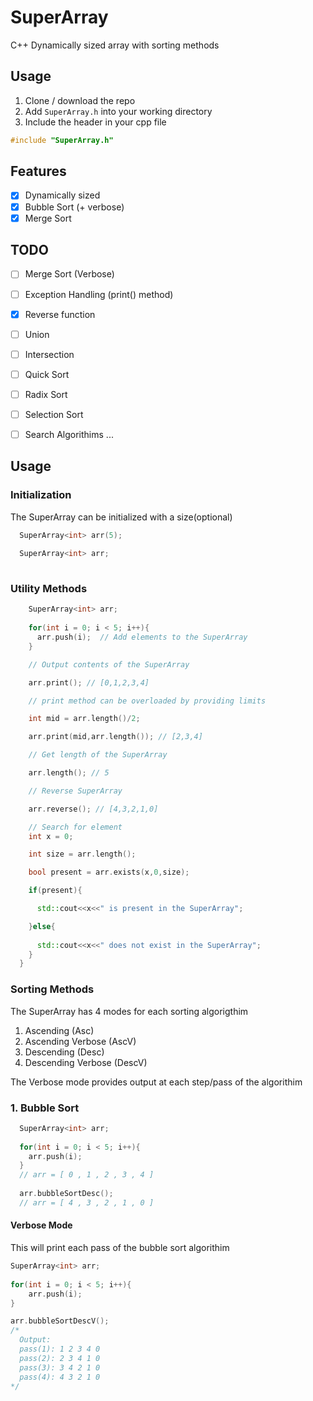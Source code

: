 # SuperArray
C++ Dynamically sized array with sorting methods

## Usage
1. Clone / download the repo
2. Add `SuperArray.h` into your working directory
3. Include the header in your cpp file

```c++
#include "SuperArray.h"
```

## Features
- [x] Dynamically sized
- [x] Bubble Sort (+ verbose)
- [x] Merge Sort 

## TODO
- [ ] Merge Sort (Verbose)
- [ ] Exception Handling (print() method)
- [x] Reverse function
- [ ] Union
- [ ] Intersection
- [ ] Quick Sort
- [ ] Radix Sort
- [ ] Selection Sort
- [ ] Search Algorithims ...


## Usage
### Initialization
The SuperArray can be initialized with a size(optional)
```c++
  SuperArray<int> arr(5);
  
  SuperArray<int> arr;
  
```

### Utility Methods
```c++
    SuperArray<int> arr;
    
    for(int i = 0; i < 5; i++){
      arr.push(i);  // Add elements to the SuperArray
    }

    // Output contents of the SuperArray

    arr.print(); // [0,1,2,3,4]

    // print method can be overloaded by providing limits

    int mid = arr.length()/2;

    arr.print(mid,arr.length()); // [2,3,4]

    // Get length of the SuperArray

    arr.length(); // 5

    // Reverse SuperArray

    arr.reverse(); // [4,3,2,1,0]

    // Search for element
    int x = 0;

    int size = arr.length();

    bool present = arr.exists(x,0,size);

    if(present){

      std::cout<<x<<" is present in the SuperArray";

    }else{
      
      std::cout<<x<<" does not exist in the SuperArray";
    }
  }
```

### Sorting Methods
The SuperArray has 4 modes for each sorting algorigthim
1. Ascending (Asc)
2. Ascending Verbose (AscV)
3. Descending (Desc)
4. Descending Verbose (DescV)

The Verbose mode provides output at each step/pass of the algorithim

### 1. Bubble Sort
```c++
  SuperArray<int> arr;
  
  for(int i = 0; i < 5; i++){
    arr.push(i);
  }
  // arr = [ 0 , 1 , 2 , 3 , 4 ]
  
  arr.bubbleSortDesc();
  // arr = [ 4 , 3 , 2 , 1 , 0 ]
```

#### Verbose Mode
This will print each pass of the bubble sort algorithim 

```cpp
SuperArray<int> arr;
  
for(int i = 0; i < 5; i++){
    arr.push(i);
}

arr.bubbleSortDescV();
/*
  Output:
  pass(1): 1 2 3 4 0
  pass(2): 2 3 4 1 0
  pass(3): 3 4 2 1 0
  pass(4): 4 3 2 1 0
*/

```
